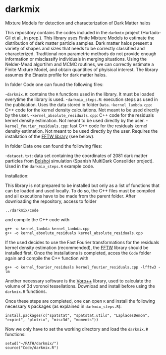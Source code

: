 # darkmix
Mixture Models for detection and characterization of Dark Matter halos

This repository contains the codes included in the `darkmix` project (Hurtado-Gil et al., in prep.). This library uses Finite Mixture Models to estimate the distribution of dark matter particle samples. Dark matter halos present a variety of shapes and sizes that needs to be correctly classified and characterized. Traditional non parametric methods do not provide enough information or misclassify individuals in merging situations. Using the Nelder-Mead algortihm and MCMC routines, we can correctly estimate a Finite Mixture Model, and obtain quantities of phyisical interest. The library assumes the Einasto profile for dark matter halos.

In folder Code one can found the following files:

-`darkmix.R`: contains the `R` functions used in the library. It must be loaded everytime the library is used.
-`darkmix_steps.R`: execution steps as used in the publication. Uses the data stored in folder `Data`.
-`kernel_lambda.cpp`: C++ code for the kernel density calculations. Not meant to be used directly by the user.
-`kernel_absolute_residuals.cpp`: C++ code for the residuals kernel density estimation. Not meant to be used directly by the user.
-`kernel_fourier_residuals.cpp`: fast C++ code for the residuals kernel density estimation. Not meant to be used directly by the user. Requires the installation of the [FFTW library](http://www.fftw.org/) (see below). 

In folder Data one can found the following files:

-`datacat.txt`: data set containing the coordinates of 2081 dark matter particles from [Bolshoi](https://www.cosmosim.org/cms/documentation/projects/multidark-bolshoi-project/) simulation (Spanish MultiDark Consolider project). Used in the `darkmix_steps.R` example code.

Installation:

This library is not prepared to be installed but only as a list of functions that can be loaded and used locally. To do so, the C++ files must be compiled and all executions have to be made from the parent folder. After downloading the repository, access to folder

`../darkmix/Code`

and compile the C++ code with

```
g++ -o kernel_lambda kernel_lambda.cpp
g++ -o kernel_absolute_residuals kernel_absolute_residuals.cpp
```

If the used decides to use the Fast Fourier transformations for the residuals kernel density estimation (recommended), the [FFTW](http://www.fftw.org/) library should be installed first. Once the installations is completed, acces the `Code` folder again and compile the C++ function with

```
g++ -o kernel_fourier_residuals kernel_fourier_residuals.cpp -lfftw3 -lm
```

Another necessary software is the [Voro++](http://math.lbl.gov/voro++/) library, used to calculate the volume of 3d voronoi tessellations. Download and install before using the `darkmix.R` functions.

Once these steps are completed, one can open `R` and install the following necessary `R` packages (as explained in `darkmix_steps.R`):

```
install.packages(c("spatstat", "spatstat.utils", "LaplacesDemon", "expint", "plotrix", "misc3d", "moments"))
```

Now we only have to set the working directory and load the `darkmix.R` functions:

```	
setwd("~/PATH/darkmix/")
source("Code/darkmix.R")
```

